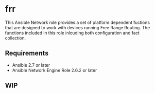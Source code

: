 # frr

This Ansible Network role provides a set of platform dependent fuctions that
are designed to work with devices running Free Range Routing. The functions included 
in this role inlcuding both configuration and fact collection.


## Requirements

* Ansible 2.7 or later
* Ansible Network Engine Role 2.6.2 or later

## WIP



